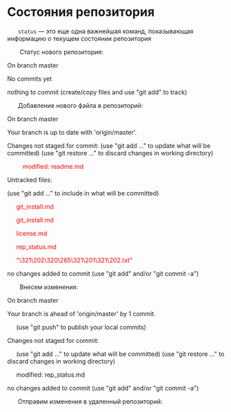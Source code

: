 # Состояния репозитория

&emsp; &ensp;```status``` — это еще одна важнейшая команд, показывающая информацию о текущем состоянии репозитория

&emsp; &ensp; Статус нового репозитория:

On branch master

No commits yet

nothing to commit (create/copy files and use "git add" to track)

&emsp; &ensp;Добавление нового файла в репозиторий:

On branch master

Your branch is up to date with 'origin/master'.

Changes not staged for commit:
  (use "git add <file>..." to update what will be committed)
  (use "git restore <file>..." to discard changes in working directory)
        
&ensp;&emsp; &ensp; 
<span style="color:red">modified: readme.md</span>

Untracked files:
  
(use "git add <file>..." to include in what will be committed)

&ensp;&emsp;<span style="color:red">git_install.md</span>

&ensp;&emsp;<span style="color:red">git_install.md</span>

&ensp;&emsp;<span style="color:red">license.md</span>

&ensp;&emsp;<span style="color:red">rep_status.md</span>

&ensp;&emsp;<span style="color:red">"\321\202\320\265\321\201\321\202.txt"</span>

no changes added to commit (use "git add" and/or "git commit -a")

&emsp; &ensp; Внесем изменения:

On branch master

Your branch is ahead of 'origin/master' by 1 commit.

&ensp;&emsp;(use "git push" to publish your local commits)

Changes not staged for commit:

&ensp;&emsp;(use "git add <file>..." to update what will be committed)
  (use "git restore <file>..." to discard changes in working directory)

&ensp;&emsp;modified:   rep_status.md

no changes added to commit (use "git add" and/or "git commit -a")

&emsp; &ensp;Отправим изменения в удаленный репозиторий:


